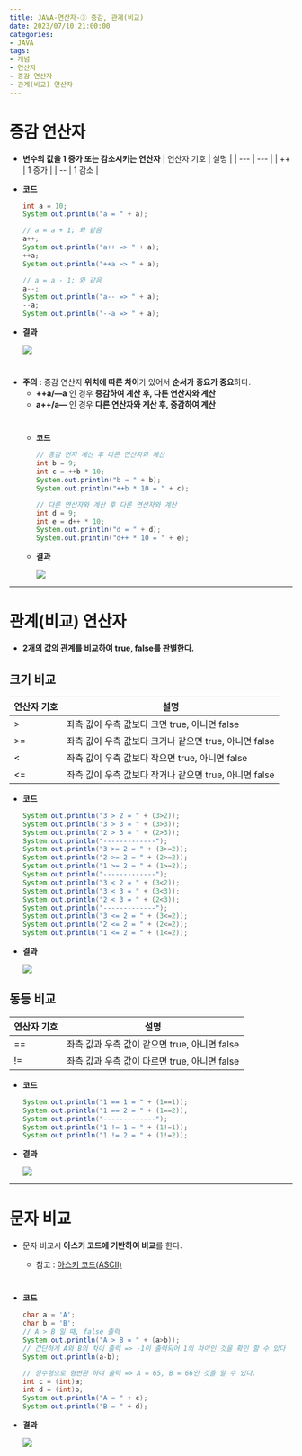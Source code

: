 ```yaml
---
title: JAVA-연산자-③ 증감, 관계(비교)
date: 2023/07/10 21:00:00
categories:
- JAVA
tags:
- 개념
- 연산자
- 증감 연산자
- 관계(비교) 연산자
---
```


# 증감 연산자

- **변수의 값을 1 증가 또는 감소시키는 연산자**
| 연산자 기호 | 설명 |
| --- | --- |
| ++ | 1 증가 |
| -- | 1 감소 |
- **코드**
    
    ```java
    int a = 10;
    System.out.println("a = " + a);
    
    // a = a + 1; 와 같음
    a++;
    System.out.println("a++ => " + a);
    ++a;
    System.out.println("++a => " + a);
    
    // a = a - 1; 와 같음
    a--;
    System.out.println("a-- => " + a);
    --a;
    System.out.println("--a => " + a);
    ```
    
- **결과**

    ![](/Images/2023/07/JAVA-연산자-③/Untitled.png)
    
#
- **주의** : 증감 연산자 **위치에 따른 차이**가 있어서 **순서가 중요가 중요**하다.
    - **++a/—a** 인 경우 **증감하여 계산 후, 다른 연산자와 계산**
    - **a++/a—** 인 경우 **다른 연산자와 계산 후, 증감하여 계산**
    #
    - **코드**
        
        ```java
        // 증감 먼저 계산 후 다른 연산자와 계산
        int b = 9;
        int c = ++b * 10;
        System.out.println("b = " + b);
        System.out.println("++b * 10 = " + c);
        
        // 다른 연산자와 계산 후 다른 연산자와 계산
        int d = 9;
        int e = d++ * 10;
        System.out.println("d = " + d);
        System.out.println("d++ * 10 = " + e);
        ```
        
    - **결과**
        
        ![](/Images/2023/07/JAVA-연산자-③/Untitled%201.png)

---

# 관계(비교) 연산자

- **2개의 값의 관계를 비교하여 true, false를 판별한다.**

## **크기 비교**

| 연산자 기호 | 설명 |
| --- | --- |
| > | 좌측 값이 우측 값보다 크면 true, 아니면 false |
| >= | 좌측 값이 우측 값보다 크거나 같으면 true, 아니면 false |
| < | 좌측 값이 우측 값보다 작으면 true, 아니면 false |
| <= | 좌측 값이 우측 값보다 작거나 같으면 true, 아니면 false |
- **코드**
    
    ```java
    System.out.println("3 > 2 = " + (3>2));
    System.out.println("3 > 3 = " + (3>3));
    System.out.println("2 > 3 = " + (2>3));
    System.out.println("-------------");
    System.out.println("3 >= 2 = " + (3>=2));
    System.out.println("2 >= 2 = " + (2>=2));
    System.out.println("1 >= 2 = " + (1>=2));
    System.out.println("-------------");
    System.out.println("3 < 2 = " + (3<2));
    System.out.println("3 < 3 = " + (3<3));
    System.out.println("2 < 3 = " + (2<3));
    System.out.println("-------------");
    System.out.println("3 <= 2 = " + (3<=2));
    System.out.println("2 <= 2 = " + (2<=2));
    System.out.println("1 <= 2 = " + (1<=2));
    ```
    
- **결과**
    
    ![](/Images/2023/07/JAVA-연산자-③/Untitled%202.png)
    

## **동등 비교**

| 연산자 기호 | 설명 |
| --- | --- |
| == | 좌측 값과 우측 값이 같으면 true, 아니면 false |
| != | 좌측 값과 우측 값이 다르면 true, 아니면 false |
- **코드**
    
    ```java
    System.out.println("1 == 1 = " + (1==1));
    System.out.println("1 == 2 = " + (1==2));
    System.out.println("-------------");
    System.out.println("1 != 1 = " + (1!=1));
    System.out.println("1 != 2 = " + (1!=2));
    ```
    
- **결과**
    
    ![](/Images/2023/07/JAVA-연산자-③/Untitled%203.png)
    
---
# 문자 비교

- 문자 비교시 **아스키 코드에 기반하여 비교**를 한다.
    - 참고 : [아스키 코드(ASCII)](https://ko.wikipedia.org/wiki/ASCII)
    #
- **코드**
    
    ```java
    char a = 'A';
    char b = 'B';
    // A > B 일 때, false 출력
    System.out.println("A > B = " + (a>b));
    // 간단하게 A와 B의 차이 출력 => -1이 출력되어 1의 차이인 것을 확인 할 수 있다
    System.out.println(a-b);
    
    // 정수형으로 형변환 하여 출력 => A = 65, B = 66인 것을 알 수 있다.
    int c = (int)a;
    int d = (int)b;
    System.out.println("A = " + c);
    System.out.println("B = " + d);
    ```
    
- **결과**
    
    ![](/Images/2023/07/JAVA-연산자-③/Untitled%204.png)